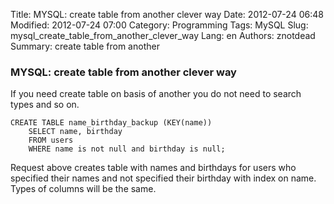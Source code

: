 Title: MYSQL: create table from another clever way
Date: 2012-07-24 06:48
Modified: 2012-07-24 07:00
Category: Programming
Tags: MySQL
Slug: mysql_create_table_from_another_clever_way
Lang: en
Authors: znotdead
Summary: create table from another

### MYSQL: create table from another clever way

If you need create table on basis of another you do not need to search types and so on.

```mysql
CREATE TABLE name_birthday_backup (KEY(name))
    SELECT name, birthday
    FROM users
    WHERE name is not null and birthday is null;
```

Request above creates table with names and birthdays for users who specified their names and not specified their birthday with index on name. Types of columns will be the same.
